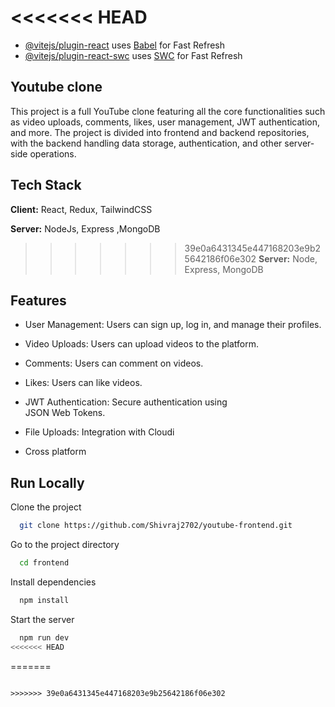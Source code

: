 

<<<<<<< HEAD
=======
- [@vitejs/plugin-react](https://github.com/vitejs/vite-plugin-react/blob/main/packages/plugin-react/README.md) uses [Babel](https://babeljs.io/) for Fast Refresh
- [@vitejs/plugin-react-swc](https://github.com/vitejs/vite-plugin-react-swc) uses [SWC](https://swc.rs/) for Fast Refresh

## Youtube clone

This project is a full YouTube clone featuring all the core functionalities such as video uploads, comments, likes, user management, JWT authentication, and more. The project is divided into frontend and backend repositories, with the backend handling data storage, authentication, and other server-side operations.
## Tech Stack

**Client:** React, Redux, TailwindCSS

**Server:** NodeJs, Express ,MongoDB

>>>>>>> 39e0a6431345e447168203e9b25642186f06e302
**Server:** Node, Express, MongoDB


## Features

- User Management: Users can sign up, log in, and    manage their profiles.
- Video Uploads: Users can upload videos to the platform.
- Comments: Users can comment on videos.

- Likes: Users can like videos.
- JWT Authentication: Secure authentication using   
  JSON  Web Tokens.
- File Uploads: Integration with Cloudi
- Cross platform


## Run Locally

Clone the project

```bash
  git clone https://github.com/Shivraj2702/youtube-frontend.git
```

Go to the project directory

```bash
  cd frontend
```

Install dependencies

```bash
  npm install
```

Start the server

```bash
  npm run dev
<<<<<<< HEAD
```
=======
```

>>>>>>> 39e0a6431345e447168203e9b25642186f06e302
